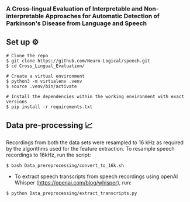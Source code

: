 ### A Cross-lingual Evaluation of Interpretable and Non-interpretable Approaches for Automatic Detection of Parkinson's Disease from Language and Speech

## Set up  ⚙️ 

```
# Clone the repo
$ git clone https://github.com/Neuro-Logical/speech.git
$ cd Cross_Lingual_Evaluation/

# Create a virtual environment
$ python3 -m virtualenv .venv
$ source .venv/bin/activate

# Install the dependencies within the working environment with exact versions
$ pip install -r requirements.txt
```
## Data pre-processing 📈
Recordings from both the data sets were resampled to 16 kHz as required by the algorithms used for the feature extraction. To resample speech recordings to 16kHz, run the script: 
  
  ```
  $ bash Data_prereprocessing/convert_to_16k.sh 
  ```

   - To extract speech transcripts from speech recordings using openAI Whisper (https://openai.com/blog/whisper), run:

   ```
   $ python Data_preprocessing/extract_transcripts.py
   ```
